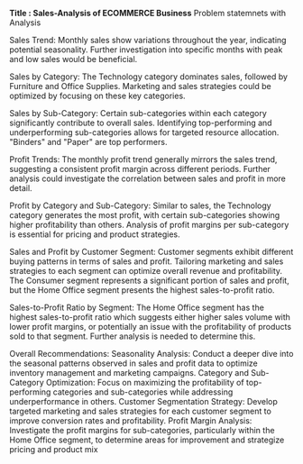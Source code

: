 **Title : Sales-Analysis of ECOMMERCE Business**
Problem statemnets with Analysis

Sales Trend: Monthly sales show variations throughout the year, indicating potential seasonality. Further investigation into specific months with peak and low sales would be beneficial.

Sales by Category: The Technology category dominates sales, followed by Furniture and Office Supplies. Marketing and sales strategies could be optimized by focusing on these key categories.

Sales by Sub-Category: Certain sub-categories within each category significantly contribute to overall sales. Identifying top-performing and underperforming sub-categories allows for targeted resource allocation. "Binders" and "Paper" are top performers.

Profit Trends: The monthly profit trend generally mirrors the sales trend, suggesting a consistent profit margin across different periods. Further analysis could investigate the correlation between sales and profit in more detail.

Profit by Category and Sub-Category: Similar to sales, the Technology category generates the most profit, with certain sub-categories showing higher profitability than others. Analysis of profit margins per sub-category is essential for pricing and product strategies.

Sales and Profit by Customer Segment: Customer segments exhibit different buying patterns in terms of sales and profit. Tailoring marketing and sales strategies to each segment can optimize overall revenue and profitability. The Consumer segment represents a significant portion of sales and profit, but the Home Office segment presents the highest sales-to-profit ratio.

Sales-to-Profit Ratio by Segment: The Home Office segment has the highest sales-to-profit ratio which suggests either higher sales volume with lower profit margins, or potentially an issue with the profitability of products sold to that segment. Further analysis is needed to determine this.

Overall Recommendations:
Seasonality Analysis: Conduct a deeper dive into the seasonal patterns observed in sales and profit data to optimize inventory management and marketing campaigns.
Category and Sub-Category Optimization: Focus on maximizing the profitability of top-performing categories and sub-categories while addressing underperformance in others.
Customer Segmentation Strategy: Develop targeted marketing and sales strategies for each customer segment to improve conversion rates and profitability.
Profit Margin Analysis: Investigate the profit margins for sub-categories, particularly within the Home Office segment, to determine areas for improvement and strategize pricing and product mix
